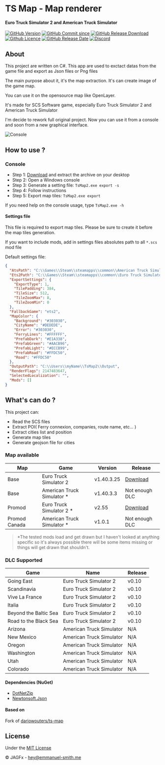 # TS Map - Map renderer
#### Euro Truck Simulator 2 and American Truck Simulator

[![GitHub Version](https://img.shields.io/github/v/release/JAGFx/ts-map?style=flat-square)](https://github.com/JAGFx/ts-map/releases/latest)
[![GitHub Commit since](https://img.shields.io/github/commits-since/JAGFx/ts-map/v0.10?style=flat-square)](https://github.com/JAGFx/ts-map/releases)
[![GitHub Release Download](https://img.shields.io/github/downloads/JAGFx/ts-map/total?style=flat-square)](https://github.com/JAGFx/ts-map/releases/latest)
[![Github Licence](https://img.shields.io/github/license/JAGFx/ts-map?style=flat-square)](https://github.com/JAGFx/ts-map/blob/master/README.md)
[![GitHub Release Date](https://img.shields.io/github/release-date/JAGFx/ts-map?style=flat-square)](https://github.com/JAGFx/ts-map/releases/latest)
[![Discord](https://img.shields.io/discord/764915323693826059.svg?label=&logo=discord&logoColor=ffffff&color=7389D8&labelColor=6A7EC2)](https://discord.gg/8abqrEeFxF)

## About

This project are written on C#. This app are used to exctact datas from the game file and export as Json files or Png files

The main purpose about it, it's the map extraction. It's can create image of the game map.

You can use it on the opensource map like OpenLayer.

It's made for SCS Software game, especially Euro Truck Simulator 2 and American Truck Simulator

I'm decide to rework full original project. Now you can use it from a console and soon from a new graphical interface.

![Console](docs/screenshots/console.png)


## How to use ?

### Console

- Step 1: [Download](https://github.com/JAGFx/ts-map/releases/tag/v1.0.0-cli-beta) and extract the archive on your desktop
- Step 2: Open a Windows console
- Step 3: Generate a setting file: `TsMap2.exe export -s`
- Step 4: Follow instructions
- Step 5: Export map tiles: `TsMap2.exe export`

If you need help on the console usage, type `TsMap2.exe -h`

#### Settings file

This file is required to export map tiles. Please be sure to create it before the map tiles generation.

If you want to include mods, add in settings files absolutes path to all `*.scs` mod file

Default settings file: 
````json
{
  "AtsPath": "C:\\Games\\Steam\\steamapps\\common\\American Truck Simulator",
  "Ets2Path": "C:\\Games\\Steam\\steamapps\\common\\Euro Truck Simulator 2",
  "ExportSettings": {
    "ExportType": 1,
    "TilePadding": 384,
    "TileSize": 512,
    "TileZoomMax": 8,
    "TileZoomMin": 0
  },
  "FallbackGame": "ets2",
  "MapColor": {
    "Background": "#303030",
    "CityName": "#DEDEDE",
    "Error": "#303030",
    "FerryLines": "#FFFFFF",
    "PrefabDark": "#E1A338",
    "PrefabGreen": "#AACB96",
    "PrefabLight": "#ECCB99",
    "PrefabRoad": "#FFDC50",
    "Road": "#FFDC50"
  },
  "OutputPath": "C:\\Users\\myName\\TsMap2\\Output",
  "RenderFlags": 2147483647,
  "SelectedLocalization": "",
  "Mods": []
}
````


## What's can do ?

This project can: 

- Read the SCS files
- Extract POI( Ferry connexion, companies, route name, etc... )
- Extract cities list and position
- Generate map tiles    
- Generate geojson file for cities

### Map available

|Map|Game|Version|Release|
|---|---|---|---|
|Base|Euro Truck Simulator 2|v1.40.3.25|[Download](https://github.com/JAGFx/ts-map/releases/download/v0.10/jagfx-map-ets2.tar.gz)|
|Base|American Truck Simulator *|v1.40.3.3|Not enough DLC|
|Promod|Euro Truck Simulator 2 *|v2.55|[Download](https://github.com/JAGFx/ts-map/releases/download/v0.10/jagfx-map-promod.tar.gz)|
|Promod Canada|American Truck Simulator *|v1.0.1|Not enough DLC|

> *The tested mods load and get drawn but I haven't looked at anything specific so it's always possible there will be some items missing or things will get drawn that shouldn't.

### DLC Supported

|Game|Name|Release|
|---|---|---|
|Going East|Euro Truck Simulator 2|v0.10|
|Scandinavia|Euro Truck Simulator 2|v0.10|
|Vive La France|Euro Truck Simulator 2|v0.10|
|Italia|Euro Truck Simulator 2|v0.10|
|Beyond the Baltic Sea|Euro Truck Simulator 2|v0.10|
|Road to the Black Sea|Euro Truck Simulator 2|v0.10|
|Arizona|American Truck Simulator|N/A|
|New Mexico|American Truck Simulator|N/A|
|Oregon|American Truck Simulator|N/A|
|Washington|American Truck Simulator|N/A|
|Utah|American Truck Simulator|N/A|
|Colorado|American Truck Simulator|N/A|


#### Dependencies (NuGet)
- [DotNetZip](https://www.nuget.org/packages/DotNetZip/)
- [Newtonsoft.Json](https://www.nuget.org/packages/Newtonsoft.Json)

#### Based on
Fork of [dariowouters/ts-map](https://github.com/dariowouters/ts-map)

## License
Under the [MIT License](LICENSE)

© JAGFx - hey@emmanuel-smith.me
